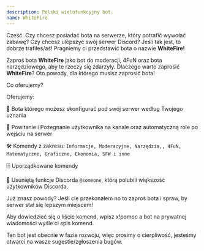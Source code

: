 ```yaml
---
description: Polski wielofunkcyjny bot.
name: WhiteFire
---
```


Cześć. Czy chcesz posiadać bota na serwerze, który potrafić wywołać zabawę? Czy chcesz ulepszyć swój serwer Discord? Jeśli tak jest, to dobrze trafiłeś/aś! Pragniemy ci przedstawić bota o nazwie **WhiteFire!**

Zaproś bota **WhiteFire** jako bot do moderacji, 4FuN oraz bota narzędziowego, aby te rzeczy się zdarzyły. Dlaczego warto zaprosić **WhiteFire**? Oto powody, dla którego musisz zaprosić bota!

Co oferujemy?

Oferujemy: 

🤖 Bota którego możesz skonfigurać pod swój serwer według Twojego uznania

👋 Powitanie i Pożegnanie użytkownika na kanale oraz automatyczną role po wejściu na serwer

🛠️ Komendy z zakresu: `Informacje, Moderacyjne, Narzędzia,, 4FuN, Matematyczne, Graficzne, Ekonomia, SFW i inne`

🗄️ Uporządkowane komendy

👤 Usuniętą funkcje Discorda `@someone`, którą polubili większość użytkowników Discorda.

Już znasz powody? Jeśli cie przekonałem no to zaproś bota i spraw, by serwer stał się lepszym miejscem! 

Aby dowiedzieć się o liście komend, wpisz x!pomoc a bot na prywatnej wiadomości wyśle ci spis komend.

Ten bot jest obecnie w fazie rozwoju, więc prosimy o cierpliwość, jesteśmy otwarci na wasze sugestie/zgłoszenia bugów.
